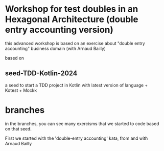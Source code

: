 # Workshop for test doubles in an Hexagonal Architecture (double entry accounting version)

this advanced workshop is based on an exercise about "double entry accounting" business domain (with Arnaud Bailly)

based on
## seed-TDD-Kotlin-2024
a seed to start a TDD project in Kotlin with latest version of language + Kotest + Mockk

# branches

in the branches, you can see many exercisms that we started to code based on that seed.

First we started with the 'double-entry accounting' kata, from and with Arnaud Bailly

